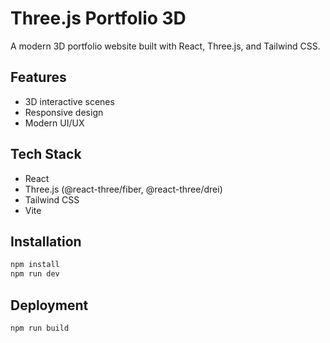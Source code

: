 # Three.js Portfolio 3D

A modern 3D portfolio website built with React, Three.js, and Tailwind CSS.

## Features
- 3D interactive scenes
- Responsive design
- Modern UI/UX

## Tech Stack
- React
- Three.js (@react-three/fiber, @react-three/drei)
- Tailwind CSS
- Vite

## Installation
```bash
npm install
npm run dev
```

## Deployment
```bash
npm run build
```
